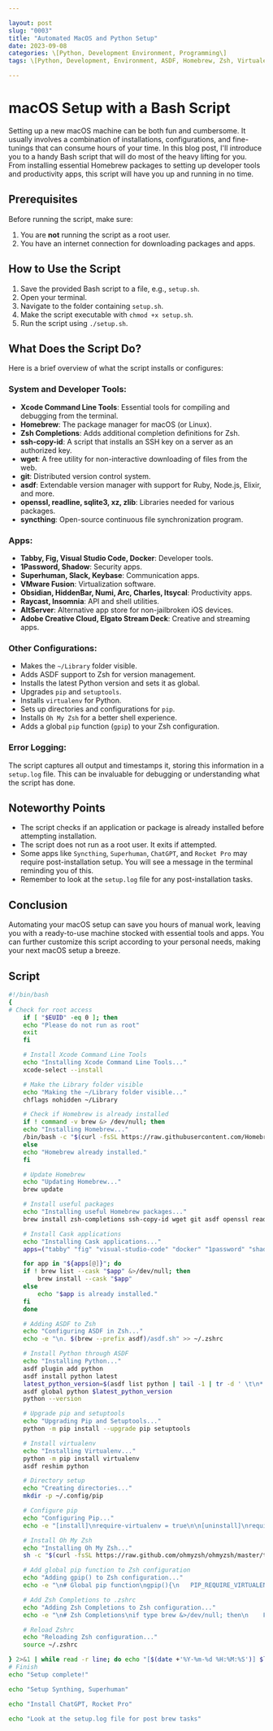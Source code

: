 ```yaml
---

layout: post  
slug: "0003"  
title: "Automated MacOS and Python Setup"  
date: 2023-09-08  
categories: \[Python, Development Environment, Programming\]  
tags: \[Python, Development, Environment, ASDF, Homebrew, Zsh, Virtualenv, Pip\]

---
```


# macOS Setup with a Bash Script

Setting up a new macOS machine can be both fun and cumbersome. It usually involves a combination of installations, configurations, and fine-tunings that can consume hours of your time. In this blog post, I'll introduce you to a handy Bash script that will do most of the heavy lifting for you. From installing essential Homebrew packages to setting up developer tools and productivity apps, this script will have you up and running in no time.

## Prerequisites

Before running the script, make sure:

1. You are **not** running the script as a root user.
2. You have an internet connection for downloading packages and apps.

## How to Use the Script

1. Save the provided Bash script to a file, e.g., `setup.sh`.
2. Open your terminal.
3. Navigate to the folder containing `setup.sh`.
4. Make the script executable with `chmod +x setup.sh`.
5. Run the script using `./setup.sh`.

## What Does the Script Do?

Here is a brief overview of what the script installs or configures:

### System and Developer Tools:

- **Xcode Command Line Tools**: Essential tools for compiling and debugging from the terminal.
- **Homebrew**: The package manager for macOS (or Linux).
- **Zsh Completions**: Adds additional completion definitions for Zsh.
- **ssh-copy-id**: A script that installs an SSH key on a server as an authorized key.
- **wget**: A free utility for non-interactive downloading of files from the web.
- **git**: Distributed version control system.
- **asdf**: Extendable version manager with support for Ruby, Node.js, Elixir, and more.
- **openssl, readline, sqlite3, xz, zlib**: Libraries needed for various packages.
- **syncthing**: Open-source continuous file synchronization program.

### Apps:

- **Tabby, Fig, Visual Studio Code, Docker**: Developer tools.
- **1Password, Shadow**: Security apps.
- **Superhuman, Slack, Keybase**: Communication apps.
- **VMware Fusion**: Virtualization software.
- **Obsidian, HiddenBar, Numi, Arc, Charles, Itsycal**: Productivity apps.
- **Raycast, Insomnia**: API and shell utilities.
- **AltServer**: Alternative app store for non-jailbroken iOS devices.
- **Adobe Creative Cloud, Elgato Stream Deck**: Creative and streaming apps.

### Other Configurations:

- Makes the `~/Library` folder visible.
- Adds ASDF support to Zsh for version management.
- Installs the latest Python version and sets it as global.
- Upgrades `pip` and `setuptools`.
- Installs `virtualenv` for Python.
- Sets up directories and configurations for `pip`.
- Installs `Oh My Zsh` for a better shell experience.
- Adds a global `pip` function (`gpip`) to your Zsh configuration.

### Error Logging:

The script captures all output and timestamps it, storing this information in a `setup.log` file. This can be invaluable for debugging or understanding what the script has done.

## Noteworthy Points

- The script checks if an application or package is already installed before attempting installation.
- The script does not run as a root user. It exits if attempted.
- Some apps like `Syncthing`, `Superhuman`, `ChatGPT`, and `Rocket Pro` may require post-installation setup. You will see a message in the terminal reminding you of this.
- Remember to look at the `setup.log` file for any post-installation tasks.

## Conclusion

Automating your macOS setup can save you hours of manual work, leaving you with a ready-to-use machine stocked with essential tools and apps. You can further customize this script according to your personal needs, making your next macOS setup a breeze.

## Script

```bash
#!/bin/bash
{
# Check for root access
    if [ "$EUID" -eq 0 ]; then
    echo "Please do not run as root"
    exit
    fi

    # Install Xcode Command Line Tools
    echo "Installing Xcode Command Line Tools..."
    xcode-select --install

    # Make the Library folder visible
    echo "Making the ~/Library folder visible..."
    chflags nohidden ~/Library

    # Check if Homebrew is already installed
    if ! command -v brew &> /dev/null; then
    echo "Installing Homebrew..."
    /bin/bash -c "$(curl -fsSL https://raw.githubusercontent.com/Homebrew/install/HEAD/install.sh)"
    else
    echo "Homebrew already installed."
    fi

    # Update Homebrew
    echo "Updating Homebrew..."
    brew update

    # Install useful packages
    echo "Installing useful Homebrew packages..."
    brew install zsh-completions ssh-copy-id wget git asdf openssl readline sqlite3 xz zlib syncthing

    # Install Cask applications
    echo "Installing Cask applications..."
    apps=("tabby" "fig" "visual-studio-code" "docker" "1password" "shadow" "superhuman" "vmware-fusion" "slack" "keybase" "obsidian" "hiddenbar" "numi" "arc" "charles" "itsycal" "raycast" "insomnia" "altserver" "adobe-creative-cloud" "elgato-stream-deck")

    for app in "${apps[@]}"; do
    if ! brew list --cask "$app" &>/dev/null; then
        brew install --cask "$app"
    else
        echo "$app is already installed."
    fi
    done

    # Adding ASDF to Zsh
    echo "Configuring ASDF in Zsh..."
    echo -e "\n. $(brew --prefix asdf)/asdf.sh" >> ~/.zshrc

    # Install Python through ASDF
    echo "Installing Python..."
    asdf plugin add python
    asdf install python latest
    latest_python_version=$(asdf list python | tail -1 | tr -d ' \t\n*')
    asdf global python $latest_python_version
    python --version

    # Upgrade pip and setuptools
    echo "Upgrading Pip and Setuptools..."
    python -m pip install --upgrade pip setuptools

    # Install virtualenv
    echo "Installing Virtualenv..."
    python -m pip install virtualenv
    asdf reshim python

    # Directory setup
    echo "Creating directories..."
    mkdir -p ~/.config/pip

    # Configure pip
    echo "Configuring Pip..."
    echo -e "[install]\nrequire-virtualenv = true\n\n[uninstall]\nrequire-virtualenv = true" > ~/.config/pip/pip.conf

    # Install Oh My Zsh
    echo "Installing Oh My Zsh..."
    sh -c "$(curl -fsSL https://raw.github.com/ohmyzsh/ohmyzsh/master/tools/install.sh)"

    # Add global pip function to Zsh configuration
    echo "Adding gpip() to Zsh configuration..."
    echo -e "\n# Global pip function\ngpip(){\n   PIP_REQUIRE_VIRTUALENV=\"0\" python -m pip \"\$@\"\n}" >> ~/.zshrc

    # Add Zsh Completions to .zshrc
    echo "Adding Zsh Completions to Zsh configuration..."
    echo -e "\n# Zsh Completions\nif type brew &>/dev/null; then\n    FPATH=\$(brew --prefix)/share/zsh-completions:\$FPATH\n    autoload -Uz compinit\n    compinit\nfi" >> ~/.zshrc

    # Reload Zshrc
    echo "Reloading Zsh configuration..."
    source ~/.zshrc

} 2>&1 | while read -r line; do echo "[$(date +'%Y-%m-%d %H:%M:%S')] $line"; done | tee setup.log
# Finish
echo "Setup complete!"

echo "Setup Synthing, Superhuman"

echo "Install ChatGPT, Rocket Pro"

echo "Look at the setup.log file for post brew tasks"

```